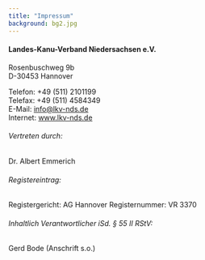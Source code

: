 ```yaml
---
title: "Impressum"
background: bg2.jpg
---
```


#### Landes-Kanu-Verband Niedersachsen e.V.
Rosenbuschweg 9b  
D-30453 Hannover


Telefon: +49 (511) 2101199  
Telefax: +49 (511) 4584349  
E-Mail: info@lkv-nds.de  
Internet: www.lkv-nds.de

###### Vertreten durch:
Dr. Albert Emmerich


###### Registereintrag:
Registergericht: AG Hannover
Registernummer: VR 3370

###### Inhaltlich Verantwortlicher iSd. § 55 II RStV:
Gerd Bode (Anschrift s.o.)

